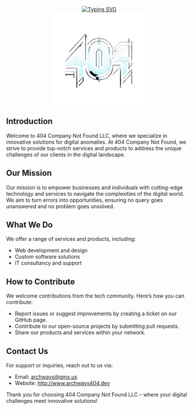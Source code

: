 <div id="header" align="center">
  <a href="https://git.io/typing-svg"><img src="https://readme-typing-svg.demolab.com?font=Jetbrains+mono&weight=700&size=24&pause=1000&color=F79123&center=true&vCenter=true&random=false&width=445&lines=404+Company+Not+Found+LLC" alt="Typing SVG" /></a>
</div>

<div id="header" align="center">
  <img src="https://github.com/404-Company-Not-Found-LLC/.github/blob/main/profile/404t.png" width="250"/>
</div>

## Introduction
Welcome to 404 Company Not Found LLC, where we specialize in innovative solutions for digital anomalies. At 404 Company Not Found, we strive to provide top-notch services and products to address the unique challenges of our clients in the digital landscape.

## Our Mission
Our mission is to empower businesses and individuals with cutting-edge technology and services to navigate the complexities of the digital world. We aim to turn errors into opportunities, ensuring no query goes unanswered and no problem goes unsolved.

## What We Do
We offer a range of services and products, including:

- Web development and design
- Custom software solutions
- IT consultancy and support

## How to Contribute
We welcome contributions from the tech community. Here’s how you can contribute:

- Report issues or suggest improvements by creating a ticket on our GitHub page.
- Contribute to our open-source projects by submitting pull requests.
- Share our products and services within your network.

## Contact Us
For support or inquiries, reach out to us via:

- Email: archways@gmx.us
- Website: http://www.archways404.dev

Thank you for choosing 404 Company Not Found LLC – where your digital challenges meet innovative solutions!

